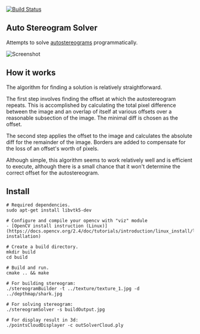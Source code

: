 [![Build Status](https://travis-ci.org/MikhailPedus/AutostereogramSolver.svg?branch=master)](https://travis-ci.org/MikhailPedus/AutostereogramSolver)

## Auto Stereogram Solver

Attempts to solve [autostereograms](http://en.wikipedia.org/wiki/Autostereogram) programmatically.

![Screenshot](https://raw.githubusercontent.com/MikhailPedus/AutostereogramSolver/master/MainPicture.jpg)

## How it works

The algorithm for finding a solution is relatively straightforward.

The first step involves finding the offset at which the autostereogram repeats. This is accomplished by calculating the total pixel difference between the image and an overlap of itself at various offsets over a reasonable subsection of the image. The minimal diff is chosen as the offset.

The second step applies the offset to the image and calculates the absolute diff for the remainder of the image. Borders are added to compensate for the loss of an offset's worth of pixels.

Although simple, this algorithm seems to work relatively well and is efficient to execute, although there is a small chance that it won't determine the correct offset for the autostereogram.

## Install

```
# Required dependencies.
sudo apt-get install libvtk5-dev

# Configure and compile your opencv with "viz" module
- [OpenCV install instruction (Linux)](https://docs.opencv.org/2.4/doc/tutorials/introduction/linux_install/linux_install.html#linux-installation)

# Create a build directory.
mkdir build
cd build

# Build and run.
cmake .. && make

# For building stereogram:
./stereogramBuilder -t ../texture/texture_1.jpg -d ../depthmap/shark.jpg

# For solving stereogram:
./stereogramSolver -s buildOutput.jpg

# For display result in 3d:
./pointsCloudDisplayer -c outSolverCloud.ply
```

